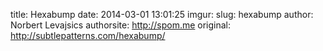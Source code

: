 title: Hexabump
date: 2014-03-01 13:01:25
imgur: 
slug: hexabump
author: Norbert Levajsics
authorsite: http://spom.me
original: http://subtlepatterns.com/hexabump/
